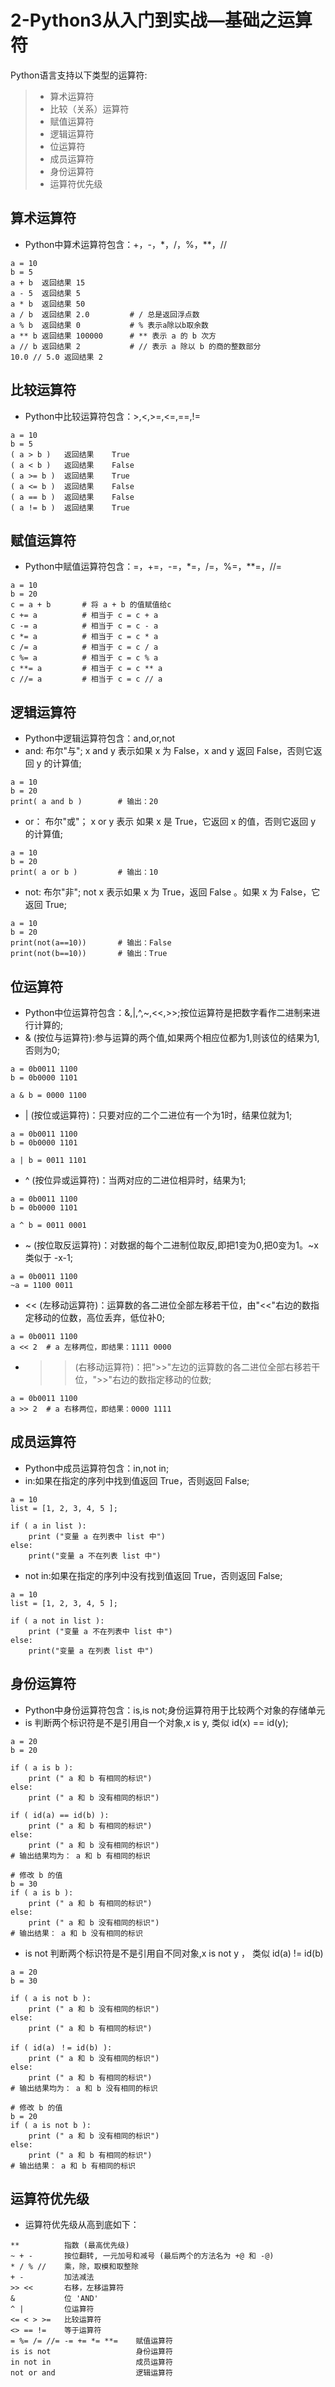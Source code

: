 
# 2-Python3从入门到实战—基础之运算符
Python语言支持以下类型的运算符:
>* 算术运算符
>* 比较（关系）运算符
>* 赋值运算符
>* 逻辑运算符
>* 位运算符
>* 成员运算符
>* 身份运算符
>* 运算符优先级

## 算术运算符
* Python中算术运算符包含：+，-，*，/，%，**，//
```
a = 10
b = 5
a + b  返回结果 15
a - 5  返回结果 5
a * b  返回结果 50
a / b  返回结果 2.0			# / 总是返回浮点数
a % b  返回结果 0			# % 表示a除以b取余数
a ** b 返回结果 100000		# ** 表示 a 的 b 次方
a // b 返回结果 2			# // 表示 a 除以 b 的商的整数部分
10.0 // 5.0 返回结果 2
```

## 比较运算符
* Python中比较运算符包含：>,<,>=,<=,==,!=
```
a = 10
b = 5
( a > b )   返回结果    True
( a < b )   返回结果    False
( a >= b )  返回结果 	True
( a <= b )  返回结果 	False
( a == b )  返回结果 	False
( a != b )  返回结果    True
```

## 赋值运算符
* Python中赋值运算符包含：=，+=，-=，*=，/=，%=，**=，//=
```
a = 10
b = 20
c = a + b		# 将 a + b 的值赋值给c
c += a			# 相当于 c = c + a
c -= a			# 相当于 c = c - a
c *= a			# 相当于 c = c * a
c /= a			# 相当于 c = c / a
c %= a			# 相当于 c = c % a
c **= a			# 相当于 c = c ** a
c //= a			# 相当于 c = c // a
```

## 逻辑运算符
* Python中逻辑运算符包含：and,or,not
* and: 布尔"与"; x and y 表示如果 x 为 False，x and y 返回 False，否则它返回 y 的计算值;
```
a = 10
b = 20
print( a and b )		# 输出：20
```
* or： 布尔"或"； x or y 表示 如果 x 是 True，它返回 x 的值，否则它返回 y 的计算值;
```
a = 10
b = 20
print( a or b )			# 输出：10
```
* not: 布尔"非"; not x 表示如果 x 为 True，返回 False 。如果 x 为 False，它返回 True;
```
a = 10
b = 20
print(not(a==10))		# 输出：False
print(not(b==10))		# 输出：True
```

## 位运算符
* Python中位运算符包含：&,|,^,~,<<,>>;按位运算符是把数字看作二进制来进行计算的;
* & (按位与运算符):参与运算的两个值,如果两个相应位都为1,则该位的结果为1,否则为0;
```
a = 0b0011 1100
b = 0b0000 1101

a & b = 0000 1100
```
* | (按位或运算符)：只要对应的二个二进位有一个为1时，结果位就为1;
```
a = 0b0011 1100
b = 0b0000 1101

a | b = 0011 1101
```
* ^ (按位异或运算符)：当两对应的二进位相异时，结果为1;
```
a = 0b0011 1100
b = 0b0000 1101

a ^ b = 0011 0001
```
* ~ (按位取反运算符)：对数据的每个二进制位取反,即把1变为0,把0变为1。~x 类似于 -x-1;
```
a = 0b0011 1100
~a = 1100 0011
```
* << (左移动运算符)：运算数的各二进位全部左移若干位，由"<<"右边的数指定移动的位数，高位丢弃，低位补0;
```
a = 0b0011 1100
a << 2	# a 左移两位，即结果：1111 0000
```
* >> (右移动运算符)：把">>"左边的运算数的各二进位全部右移若干位，">>"右边的数指定移动的位数;
```
a = 0b0011 1100
a >> 2	# a 右移两位，即结果：0000 1111
```
## 成员运算符
* Python中成员运算符包含：in,not in;
* in:如果在指定的序列中找到值返回 True，否则返回 False;
```
a = 10
list = [1, 2, 3, 4, 5 ];
 
if ( a in list ):
    print ("变量 a 在列表中 list 中")
else:
    print("变量 a 不在列表 list 中")
```
* not in:如果在指定的序列中没有找到值返回 True，否则返回 False;
```
a = 10
list = [1, 2, 3, 4, 5 ];
 
if ( a not in list ):
    print ("变量 a 不在列表中 list 中")
else:
    print("变量 a 在列表 list 中")
```
## 身份运算符
* Python中身份运算符包含：is,is not;身份运算符用于比较两个对象的存储单元
* is 判断两个标识符是不是引用自一个对象,x is y, 类似 id(x) == id(y);
```
a = 20
b = 20
 
if ( a is b ):
    print (" a 和 b 有相同的标识")
else:
    print (" a 和 b 没有相同的标识")

if ( id(a) == id(b) ):
    print (" a 和 b 有相同的标识")
else:
    print (" a 和 b 没有相同的标识")
# 输出结果均为： a 和 b 有相同的标识

# 修改 b 的值
b = 30
if ( a is b ):
    print (" a 和 b 有相同的标识")
else:
    print (" a 和 b 没有相同的标识")
# 输出结果： a 和 b 没有相同的标识
```
* is not 判断两个标识符是不是引用自不同对象,x is not y ， 类似 id(a) != id(b)
```
a = 20
b = 30
 
if ( a is not b ):
    print (" a 和 b 没有相同的标识")
else:
    print (" a 和 b 有相同的标识")

if ( id(a) ！= id(b) ):
    print (" a 和 b 没有相同的标识")
else:
    print (" a 和 b 有相同的标识")
# 输出结果均为： a 和 b 没有相同的标识

# 修改 b 的值
b = 20
if ( a is not b ):
    print (" a 和 b 没有相同的标识")
else:
    print (" a 和 b 有相同的标识")
# 输出结果： a 和 b 有相同的标识
```
## 运算符优先级
* 运算符优先级从高到底如下：

```
**          指数 (最高优先级)
~ + -       按位翻转, 一元加号和减号 (最后两个的方法名为 +@ 和 -@)
* / % //    乘，除，取模和取整除
+ -	        加法减法
>> <<       右移，左移运算符
&           位 'AND'
^ |         位运算符
<= < > >=   比较运算符
<> == !=    等于运算符
= %= /= //= -= += *= **=    赋值运算符
is is not                   身份运算符
in not in                   成员运算符
not or and                  逻辑运算符
```